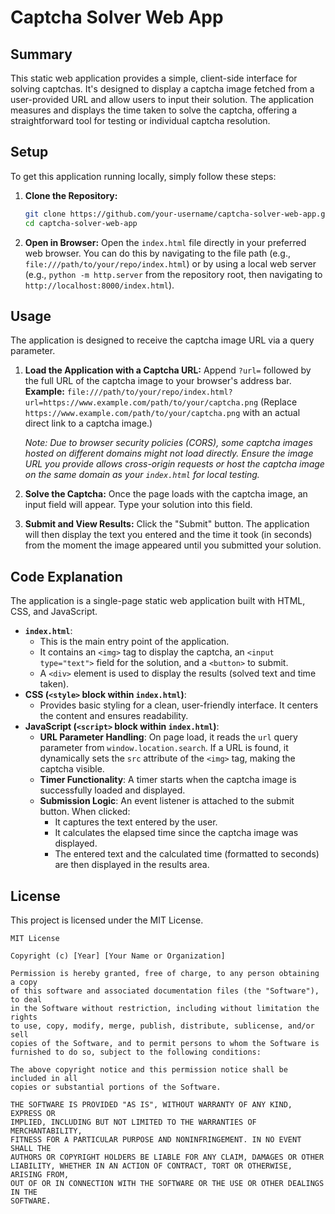 # Captcha Solver Web App

## Summary
This static web application provides a simple, client-side interface for solving captchas. It's designed to display a captcha image fetched from a user-provided URL and allow users to input their solution. The application measures and displays the time taken to solve the captcha, offering a straightforward tool for testing or individual captcha resolution.

## Setup
To get this application running locally, simply follow these steps:

1.  **Clone the Repository:**
    ```bash
    git clone https://github.com/your-username/captcha-solver-web-app.git
    cd captcha-solver-web-app
    ```
2.  **Open in Browser:**
    Open the `index.html` file directly in your preferred web browser. You can do this by navigating to the file path (e.g., `file:///path/to/your/repo/index.html`) or by using a local web server (e.g., `python -m http.server` from the repository root, then navigating to `http://localhost:8000/index.html`).

## Usage
The application is designed to receive the captcha image URL via a query parameter.

1.  **Load the Application with a Captcha URL:**
    Append `?url=` followed by the full URL of the captcha image to your browser's address bar.
    **Example:**
    `file:///path/to/your/repo/index.html?url=https://www.example.com/path/to/your/captcha.png`
    (Replace `https://www.example.com/path/to/your/captcha.png` with an actual direct link to a captcha image.)

    *Note: Due to browser security policies (CORS), some captcha images hosted on different domains might not load directly. Ensure the image URL you provide allows cross-origin requests or host the captcha image on the same domain as your `index.html` for local testing.*

2.  **Solve the Captcha:**
    Once the page loads with the captcha image, an input field will appear. Type your solution into this field.

3.  **Submit and View Results:**
    Click the "Submit" button. The application will then display the text you entered and the time it took (in seconds) from the moment the image appeared until you submitted your solution.

## Code Explanation
The application is a single-page static web application built with HTML, CSS, and JavaScript.

*   **`index.html`**:
    *   This is the main entry point of the application.
    *   It contains an `<img>` tag to display the captcha, an `<input type="text">` field for the solution, and a `<button>` to submit.
    *   A `<div>` element is used to display the results (solved text and time taken).
*   **CSS (`<style>` block within `index.html`)**:
    *   Provides basic styling for a clean, user-friendly interface. It centers the content and ensures readability.
*   **JavaScript (`<script>` block within `index.html`)**:
    *   **URL Parameter Handling**: On page load, it reads the `url` query parameter from `window.location.search`. If a URL is found, it dynamically sets the `src` attribute of the `<img>` tag, making the captcha visible.
    *   **Timer Functionality**: A timer starts when the captcha image is successfully loaded and displayed.
    *   **Submission Logic**: An event listener is attached to the submit button. When clicked:
        *   It captures the text entered by the user.
        *   It calculates the elapsed time since the captcha image was displayed.
        *   The entered text and the calculated time (formatted to seconds) are then displayed in the results area.

## License
This project is licensed under the MIT License.

```
MIT License

Copyright (c) [Year] [Your Name or Organization]

Permission is hereby granted, free of charge, to any person obtaining a copy
of this software and associated documentation files (the "Software"), to deal
in the Software without restriction, including without limitation the rights
to use, copy, modify, merge, publish, distribute, sublicense, and/or sell
copies of the Software, and to permit persons to whom the Software is
furnished to do so, subject to the following conditions:

The above copyright notice and this permission notice shall be included in all
copies or substantial portions of the Software.

THE SOFTWARE IS PROVIDED "AS IS", WITHOUT WARRANTY OF ANY KIND, EXPRESS OR
IMPLIED, INCLUDING BUT NOT LIMITED TO THE WARRANTIES OF MERCHANTABILITY,
FITNESS FOR A PARTICULAR PURPOSE AND NONINFRINGEMENT. IN NO EVENT SHALL THE
AUTHORS OR COPYRIGHT HOLDERS BE LIABLE FOR ANY CLAIM, DAMAGES OR OTHER
LIABILITY, WHETHER IN AN ACTION OF CONTRACT, TORT OR OTHERWISE, ARISING FROM,
OUT OF OR IN CONNECTION WITH THE SOFTWARE OR THE USE OR OTHER DEALINGS IN THE
SOFTWARE.
```